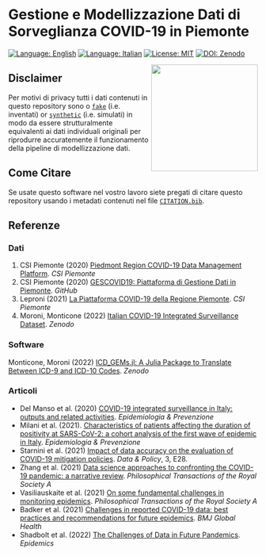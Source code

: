 # Gestione e Modellizzazione Dati di Sorveglianza COVID-19 in Piemonte

[![Language: English](https://img.shields.io/badge/Language-English-red.svg)](https://github.com/UniTo-SEPI/COVID-19_Data_Modelling/blob/main/README.md)
[![Language: Italian](https://img.shields.io/badge/Language-Italian-blue.svg)](https://github.com/UniTo-SEPI/COVID-19_Data_Modelling/blob/main/README-ITA.md) 
[![License: MIT](https://img.shields.io/badge/License-MIT-green.svg)](https://github.com/UniTo-SEPI/COVID-19_Data_Modelling/blob/main/LICENSE)
[![DOI: Zenodo](https://zenodo.org/badge/XXXXXXXXX.svg)](https://zenodo.org/badge/latestdoi/XXXXXXXXX)

<img align="right" width="215" height="215" src="https://github.com/UniTo-SEPI/COVID-19_Data_Modelling/blob/main/images/logo/logo.png?raw=true">

## Disclaimer 

Per motivi di privacy tutti i dati contenuti in questo repository sono o [`fake`](https://github.com/UniTo-SEPI/COVID-19_Data_Modelling/tree/main/data/fake-input) (i.e. inventati) or [`synthetic`](https://github.com/UniTo-SEPI/COVID-19_Data_Modelling/tree/main/data/synthetic-input) (i.e. simulati) in modo da essere strutturalmente equivalenti ai dati individuali originali per riprodurre accuratemente il funzionamento della pipeline di modellizzazione dati. 

## Come Citare

Se usate questo software nel vostro lavoro siete pregati di citare questo repository usando i metadati contenuti nel file [`CITATION.bib`](https://github.com/UniTo-SEPI/COVID-19_Data_Modelling/blob/main/CITATION.bib).

## Referenze 

### Dati 

1. CSI Piemonte (2020) [Piedmont Region COVID-19 Data Management Platform](https://www.csipiemonte.it/en/project/piedmont-region-covid-19-platform). *CSI Piemonte*
2. CSI Piemonte (2020) [GESCOVID19: Piattaforma di Gestione Dati in Piemonte](https://github.com/regione-piemonte/gescovid19). *GitHub*
3. Leproni (2021) [La Piattaforma COVID-19 della Regione Piemonte](https://www.masteradabi.it/images/CSI_Piattaforma_COVID_20210308_V2.pdf). *CSI Piemonte*
4. Moroni, Monticone (2022) [Italian COVID-19 Integrated Surveillance Dataset](https://doi.org/10.5281/zenodo.5748141). *Zenodo*

### Software 

Monticone, Moroni (2022) [ICD_GEMs.jl: A Julia Package to Translate Between ICD-9 and ICD-10 Codes](https://doi.org/10.5281/zenodo.6564434). *Zenodo*

### Articoli 

* Del Manso et al. (2020) [COVID-19 integrated surveillance in Italy: outputs and related activities](https://doi.org/10.19191/EP20.5-6.S2.105). *Epidemiologia & Prevenzione*
* Milani et al. (2021). [Characteristics of patients affecting the duration of positivity at SARS-CoV-2: a cohort analysis of the first wave of epidemic in Italy](https://epiprev.it/5814). *Epidemiologia & Prevenzione* 
* Starnini et al. (2021) [Impact of data accuracy on the evaluation of COVID-19 mitigation policies](https://www.doi.org/10.1017/dap.2021.25). *Data & Policy*, 3, E28. 
* Zhang et al. (2021) [Data science approaches to confronting the COVID-19 pandemic: a narrative review](https://doi.org/10.1098/rsta.2021.0127). *Philosophical Transactions of the Royal Society A*
* Vasiliauskaite et al. (2021) [On some fundamental challenges in monitoring epidemics](https://doi.org/10.1098/rsta.2021.0117). *Philosophical Transactions of the Royal Society A*
* Badker et al. (2021) [Challenges in reported COVID-19 data: best practices and recommendations for future epidemics](http://dx.doi.org/10.1136/bmjgh-2021-005542). *BMJ Global Health*
* Shadbolt et al. (2022) [The Challenges of Data in Future Pandemics](https://doi.org/10.1016/j.epidem.2022.100612). *Epidemics*
